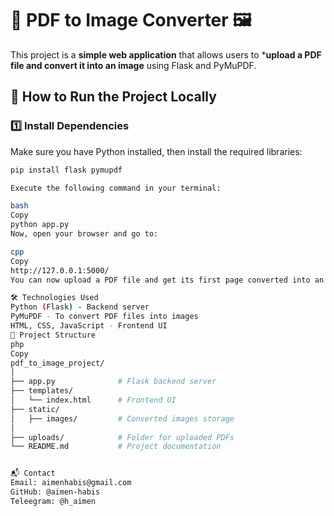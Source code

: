 # 📄 PDF to Image Converter 🖼️

This project is a **simple web application** that allows users to ***upload a PDF file and convert it into an image** using Flask and PyMuPDF.

## 🚀 How to Run the Project Locally

### 1️⃣ Install Dependencies
Make sure you have Python installed, then install the required libraries: 

```bash
pip install flask pymupdf

Execute the following command in your terminal:

bash
Copy
python app.py
Now, open your browser and go to:

cpp
Copy
http://127.0.0.1:5000/
You can now upload a PDF file and get its first page converted into an image.

🛠️ Technologies Used 
Python (Flask) - Backend server
PyMuPDF - To convert PDF files into images
HTML, CSS, JavaScript - Frontend UI
📂 Project Structure 
php
Copy
pdf_to_image_project/
│
├── app.py              # Flask backend server
├── templates/
│   └── index.html      # Frontend UI
├── static/
│   ├── images/         # Converted images storage
│   
├── uploads/            # Folder for uploaded PDFs
└── README.md           # Project documentation


📬 Contact
Email: aimenhabis@gmail.com
GitHub: @aimen-habis
Teleegram: @h_aimen
